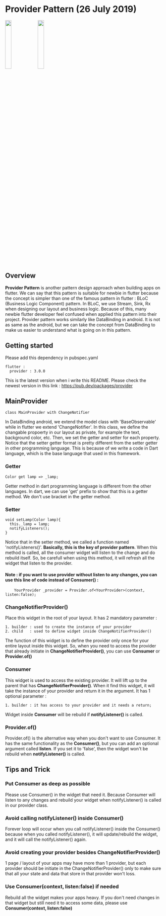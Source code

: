 # Provider Pattern (26 July 2019)
<img src="https://user-images.githubusercontent.com/48744669/61939475-8cf42100-afbd-11e9-8eed-dbbdde1cabeb.png" width="20%"/>
<img src="https://user-images.githubusercontent.com/48744669/61939476-8cf42100-afbd-11e9-8e59-44a0b72fa32f.png" width="20%"/>

## Overview
<b>Provider Pattern</b> is another pattern design approach when building apps on flutter. We can say that this pattern is suitable for newbie in flutter because the concept is simpler than one of the famous pattern in flutter : BLoC (Business Logic Component) pattern. In BLoC, we use Stream, Sink, Rx when designing our layout and business logic. Because of this, many newbie flutter developer feel confused when applied this pattern into their project. Provider pattern works similarly like DataBinding in android. It is not as same as the android, but we can take the concept from DataBinding to make us easier to understand what is going on in this pattern.

## Getting started
Please add this dependency in pubspec.yaml

    flutter :
      provider : 3.0.0
      
This is the latest version when i write this README. Please check the newest version in this link : https://pub.dev/packages/provider

## MainProvider

    class MainProvider with ChangeNotifier
    
In DataBinding android, we extend the model class with 'BaseObservable' while in flutter we extend 'ChangeNotifier'. In this class, we  define the changable propoerty in our layout as private, for example the text, background color, etc. Then, we set the getter and setter for each property. Notice that the setter getter format is pretty different from the setter getter in other programming language. This is because of we write a code in Dart language, which is the base language that used in this framework.

### Getter
    Color get lamp => _lamp;
    
Getter method in dart programming language is different from the other languages. In dart, we can use 'get' prefix to show that this is a getter method. We don't use bracket in the getter method.
    
### Setter
    void setLamp(Color lamp){
      this._lamp = lamp;
      notifyListeners();
    }

Notice that in the setter method, we called a function named 'notifyListeners()'.<strong> Basically, this is the key of provider pattern</strong>. When this method is called, all the consumer widget will listen to the change and do rebuild itself. So, be carefull when using this method, it will refresh all the widget that listen to the provider.
#### Note : if you want to use provider without listen to any changes, you can use this line of code instead of Consumer() :
        YourProvider _provider = Provider.of<YourProvider>(context, listen:false);

### ChangeNotifierProvider()
Place this widget in the root of your layout. It has 2 mandatory parameter :

    1. builder : used to create the instance of your provider
    2. child   : used to define widget inside ChangeNotifierProvider()
    
The function of this widget is to define the provider only once for your entire layout inside this widget. So, when you need to access the provider that already initiate in <strong>ChangeNotifierProvider()</strong>, you can use <strong>Consumer</strong> or <strong>Provider.of()</strong>

### Consumer
This widget is used to access the existing provider. It will lift up to the parent that has <strong>ChangeNotifierProvider()</strong>. When it find this widget, it will take the instance of your provider and return it in the argument. It has 1 optional parameter :

    1. builder : it has access to your provider and it needs a return;
    
Widget inside <strong>Consumer</strong> will be rebuild if <strong>notifyListener()</strong> is called.

### Provider.of()
Provider.of() is the alternative way when you don't want to use Consumer. It has the same functionality as the <strong>Consumer()</strong>, but you can add an optional argument called <strong>listen</strong>. If you set it to 'false', then the widget won't be rebuild when <strong>notifyListener()</strong> is called.

## Tips and Trick
### Put Consumer as deep as possible
Please use Consumer() in the widget that need it. Because Consumer will listen to any changes and rebuild your widget when notifyListener() is called in our provider class.

### Avoid calling notifyListener() inside Consumer()
Forever loop will occur when you call notifyListener() inside the Consumer() because when you called notifyListener(), it will update/rebuild the widget, and it will call the notifyListener() again.

### Avoid creating your provider besides ChangeNotifierProvider()
1 page / layout of your apps may have more than 1 provider, but each provider should be initiate in the ChangeNotifierProvider() only to make sure that all your state and data that store in that provider won't loss.

### Use Consumer(context, listen:false) if needed
Rebuild all the widget makes your apps heavy. If you don't need changes in that widget but still need it to access some data, please use <strong>Consumer(context, listen:false)</strong>




